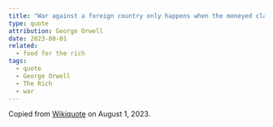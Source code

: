 ```yaml
---
title: "War against a foreign country only happens when the moneyed classes think they are going to profit from it."
type: quote
attribution: George Orwell
date: 2023-08-01
related:
  - food for the rich
tags:
  - quote
  - George Orwell
  - The Rich
  - war
---
```

Copied from [Wikiquote](https://en.wikiquote.org/wiki/George_Orwell) on August 1, 2023.